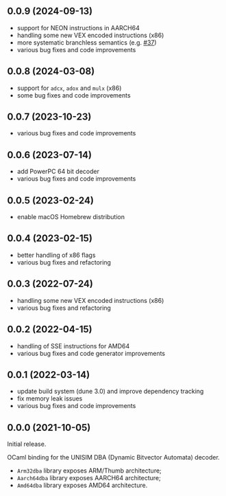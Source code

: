 ## 0.0.9 (2024-09-13)

- support for NEON instructions in AARCH64
- handling some new VEX encoded instructions (x86)
- more systematic branchless semantics
  (e.g. [#37](https://github.com/binsec/binsec/issues/37))
- various bug fixes and code improvements

## 0.0.8 (2024-03-08)

- support for `adcx`, `adox` and `mulx` (x86)
- some bug fixes and code improvements

## 0.0.7 (2023-10-23)

- various bug fixes and code improvements

## 0.0.6 (2023-07-14)

- add PowerPC 64 bit decoder
- various bug fixes and code improvements

## 0.0.5 (2023-02-24)

- enable macOS Homebrew distribution

## 0.0.4 (2023-02-15)

- better handling of x86 flags
- various bug fixes and refactoring

## 0.0.3 (2022-07-24)

- handling some new VEX encoded instructions (x86)
- various bug fixes and refactoring

## 0.0.2 (2022-04-15)

- handling of SSE instructions for AMD64
- various bug fixes and code generator improvements

## 0.0.1 (2022-03-14)

- update build system (dune 3.0) and improve dependency tracking
- fix memory leak issues
- various bug fixes and code improvements

## 0.0.0 (2021-10-05)

Initial release.

OCaml binding for the UNISIM DBA (Dynamic Bitvector Automata) decoder.
- `Arm32dba` library exposes ARM/Thumb architecture;
- `Aarch64dba` library exposes AARCH64 architecture;
- `Amd64dba` library exposes AMD64 architecture.
